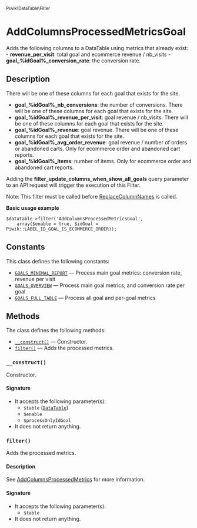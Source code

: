 <small>Piwik\DataTable\Filter</small>

AddColumnsProcessedMetricsGoal
==============================

Adds the following columns to a DataTable using metrics that already exist:  - **revenue_per_visit**: total goal and ecommerce revenue / nb_visits - **goal_%idGoal%_conversion_rate**: the conversion rate.

Description
-----------

There will be one of
                                     these columns for each goal that exists
                                     for the site.
- **goal_%idGoal%_nb_conversions**: the number of conversions. There will be one of
                                    these columns for each goal that exists
                                    for the site.
- **goal_%idGoal%_revenue_per_visit**: goal revenue / nb_visits. There will be one of
                                       these columns for each goal that exists
                                       for the site.
- **goal_%idGoal%_revenue**: goal revenue. There will be one of
                             these columns for each goal that exists
                             for the site.
- **goal_%idGoal%_avg_order_revenue**: goal revenue / number of orders or abandoned
                                       carts. Only for ecommerce order and abandoned cart
                                       reports.
- **goal_%idGoal%_items**: number of items. Only for ecommerce order and abandoned cart
                           reports.

Adding the **filter_update_columns_when_show_all_goals** query parameter to
an API request will trigger the execution of this Filter.

Note: This filter must be called before [ReplaceColumnNames](#) is called.

**Basic usage example**

    $dataTable->filter('AddColumnsProcessedMetricsGoal',
        array($enable = true, $idGoal = Piwik::LABEL_ID_GOAL_IS_ECOMMERCE_ORDER));


Constants
---------

This class defines the following constants:

- [`GOALS_MINIMAL_REPORT`](#GOALS_MINIMAL_REPORT) &mdash; Process main goal metrics: conversion rate, revenue per visit
- [`GOALS_OVERVIEW`](#GOALS_OVERVIEW) &mdash; Process main goal metrics, and conversion rate per goal
- [`GOALS_FULL_TABLE`](#GOALS_FULL_TABLE) &mdash; Process all goal and per-goal metrics

Methods
-------

The class defines the following methods:

- [`__construct()`](#__construct) &mdash; Constructor.
- [`filter()`](#filter) &mdash; Adds the processed metrics.

<a name="__construct" id="__construct"></a>
### `__construct()`

Constructor.

#### Signature

- It accepts the following parameter(s):
    - `$table` ([`DataTable`](../../../Piwik/DataTable.md))
    - `$enable`
    - `$processOnlyIdGoal`
- It does not return anything.

<a name="filter" id="filter"></a>
### `filter()`

Adds the processed metrics.

#### Description

See [AddColumnsProcessedMetrics](#AddColumnsProcessedMetrics) for
more information.

#### Signature

- It accepts the following parameter(s):
    - `$table`
- It does not return anything.

